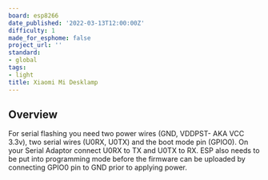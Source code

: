 ```yaml
---
board: esp8266
date_published: '2022-03-13T12:00:00Z'
difficulty: 1
made_for_esphome: false
project_url: ''
standard:
- global
tags:
- light
title: Xiaomi Mi Desklamp
---
```


## Overview

For serial flashing you need two power wires (GND, VDDPST- AKA VCC 3.3v), two serial wires (U0RX, U0TX) and the boot mode pin (GPIO0).
On your Serial Adaptor connect U0RX to TX and U0TX to RX.
ESP also needs to be put into programming mode before the firmware can be uploaded by connecting GPIO0 pin to GND prior to applying power.